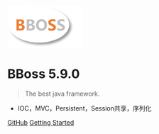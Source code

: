 ![logo](images/logo.png)

# BBoss 5.9.0

> The best java framework.

- IOC，MVC，Persistent，Session共享，序列化

[GitHub](https://github.com/bbossgroups/bboss)
[Getting Started](#bboss特色介绍)

